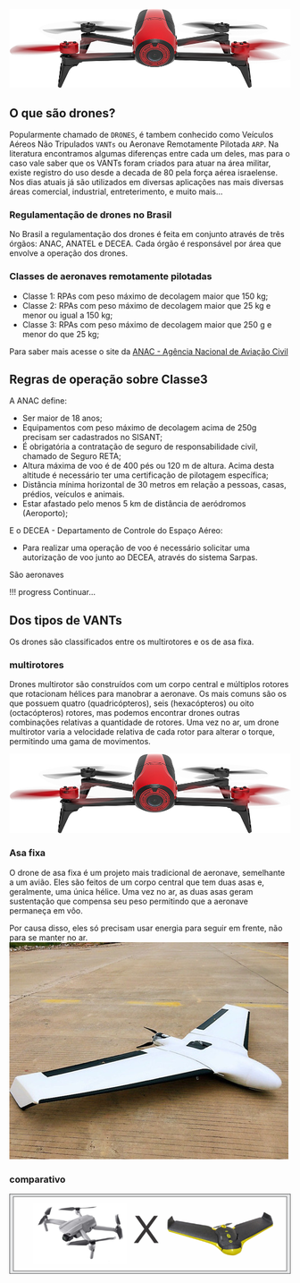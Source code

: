 
![logo](bebop.jpg)

## O que são drones?

Popularmente chamado de ```DRONES```, é tambem conhecido como Veículos Aéreos Não Tripulados ```VANTs``` ou Aeronave Remotamente Pilotada ```ARP```. Na literatura encontramos algumas diferenças entre cada um deles, mas para o caso vale saber que os VANTs foram criados para atuar na área militar, existe registro do uso desde a decada de 80 pela força aérea israelense. Nos dias atuais já são utilizados em diversas aplicações nas mais diversas áreas comercial, industrial, entreterimento, e muito mais...



### Regulamentação de drones no Brasil

No Brasil a regulamentação dos drones é feita em conjunto através de três órgãos: ANAC, ANATEL e DECEA. Cada órgão é responsável por área que envolve a operação dos drones.


### Classes de aeronaves remotamente pilotadas

- Classe 1: RPAs com peso máximo de decolagem maior que 150 kg;
- Classe 2: RPAs com peso máximo de decolagem maior que 25 kg e menor ou igual a 150 kg;
- Classe 3: RPAs com peso máximo de decolagem maior que 250 g e menor do que 25 kg;

Para saber mais acesse o site da [ANAC - Agência Nacional de Aviação Civil](https://www.anac.gov.br/assuntos/legislacao/legislacao-1/rbha-e-rbac/rbac/rbac-e-94)

## Regras de operação sobre Classe3

A ANAC define:

- Ser maior de 18 anos;
- Equipamentos com peso máximo de decolagem acima de 250g precisam ser cadastrados no SISANT;
- É obrigatória a contratação de seguro de responsabilidade civil, chamado de Seguro RETA;
- Altura máxima de voo é de 400 pés ou 120 m de altura. Acima desta altitude é necessário ter uma certificação de pilotagem específica;
- Distância mínima horizontal de 30 metros em relação a pessoas, casas, prédios, veículos e animais.
- Estar afastado pelo menos 5 km de distância de aeródromos (Aeroporto);

E o DECEA - Departamento de Controle do Espaço Aéreo: 

- Para realizar uma operação de voo é necessário solicitar uma autorização de voo junto ao DECEA, através do sistema Sarpas.



 São aeronaves 


!!! progress
    Continuar...

## Dos tipos de VANTs

Os drones são classificados entre os multirotores e os de asa fixa.

### multirotores 

Drones multirotor são construídos com um corpo central e múltiplos rotores que rotacionam hélices para manobrar a aeronave. Os mais comuns são os que possuem quatro (quadricópteros), seis (hexacópteros) ou oito (octacópteros) rotores, mas podemos encontrar drones outras combinações relativas a quantidade de rotores. Uma vez no ar, um drone multirotor varia a velocidade relativa de cada rotor para alterar o torque, permitindo uma gama de movimentos.

![](bebop.jpg)

### Asa fixa

O drone de asa fixa é um projeto mais tradicional de aeronave, semelhante a um avião. Eles são feitos de um corpo central que tem duas asas e, geralmente, uma única hélice. Uma vez no ar, as duas asas geram sustentação que compensa seu peso permitindo que a aeronave permaneça em vôo.

Por causa disso, eles só precisam usar energia para seguir em frente, não para se manter no ar.
![](drone-asa-fixa.jpg)

### comparativo

![](drone-x-vant.png)

